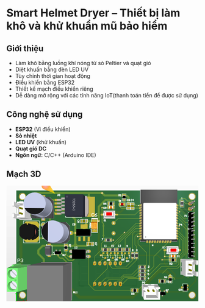 # Smart Helmet Dryer – Thiết bị làm khô và khử khuẩn mũ bảo hiểm
## Giới thiệu
- Làm khô bằng luồng khí nóng từ sò Peltier và quạt gió
- Diệt khuẩn bằng đèn LED UV
- Tùy chỉnh thời gian hoạt động
- Điều khiển bằng ESP32
- Thiết kế mạch điều khiển riêng
- Dễ dàng mở rộng với các tính năng IoT(thanh toán tiền để được sử dụng)
## Công nghệ sử dụng
- **ESP32** (Vi điều khiển)
- **Sò nhiệt**
- **LED UV** (khử khuẩn)
- **Quạt gió DC**
- **Ngôn ngữ:** C/C++ (Arduino IDE)
## Mạch 3D
![Thiết bị làm khô mũ bảo hiểm](altium/ngoc_maysay1/helmet.png)
